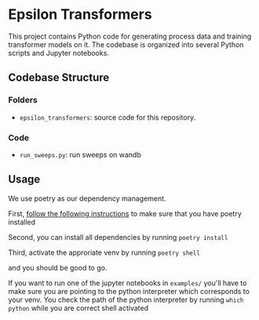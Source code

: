 # Epsilon Transformers

This project contains Python code for generating process data and training transformer models on it. The codebase is organized into several Python scripts and Jupyter notebooks.

## Codebase Structure

### Folders
- `epsilon_transformers`: source code for this repository.

### Code
- `run_sweeps.py`: run sweeps on wandb

## Usage

We use poetry as our dependency management.

First, [follow the following instructions](https://python-poetry.org/docs/#installation) to make sure that you have poetry installed

Second, you can install all dependencies by running
```poetry install```

Third, activate the approriate venv by running
```poetry shell```

and you should be good to go.

If you want to run one of the jupyter notebooks in `examples/` you'll have to make sure you are pointing to the python interpreter which corresponds to your venv. You check the path of the python interpreter by running
```which python```
while you are correct shell activated

